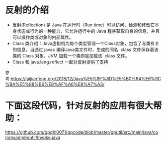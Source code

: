 
# 反射的介绍

- 反射(Reflection) 是 Java 在运行时（Run time）可以访问、检测和修改它本身状态或行为的一种能力，它允许运行中的 Java 程序获取自身的信息，并且可以操作类或对象的内部属性。
- Class 类介绍：Java虚拟机为每个类型管理一个Class对象，包含了与类有关的信息，当通过 javac 编译Java类文件时，生成的同名 .class 文件保存着该类的 Class 对象，JVM 加载一个类即是加载该 .class 文件。
- Class 和 java.lang.reflect 一起对反射提供了支持
 
参考:https://laijianfeng.org/2018/12/Java%E5%8F%8D%E5%B0%84%E6%9C%BA%E5%88%B6%E8%AF%A6%E8%A7%A3/



# 下面这段代码，针对反射的应用有很大帮助： 

https://github.com/gpqhl0071/gpcode/blob/master/gputil/src/main/java/com/example/util/Invoke.java

